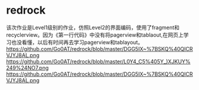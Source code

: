 # redrock
该次作业是Level1级别的作业，仿照Level2的界面编码，使用了fragment和recyclerview。因为《第一行代码》中没有将pagerview和tablaout,在网页上学习也没看懂，以后有时间再去学习pagerview和tablayout。
https://github.com/Go0AT/redrock/blob/master/DGG5IX~%7BSKQ%40QICRVJYJ8AL.png
https://github.com/Go0AT/redrock/blob/master/L0Y4_C5%405Y_)XJKUY%249%24NO7.png
https://github.com/Go0AT/redrock/blob/master/DGG5IX~%7BSKQ%40QICRVJYJ8AL.png
